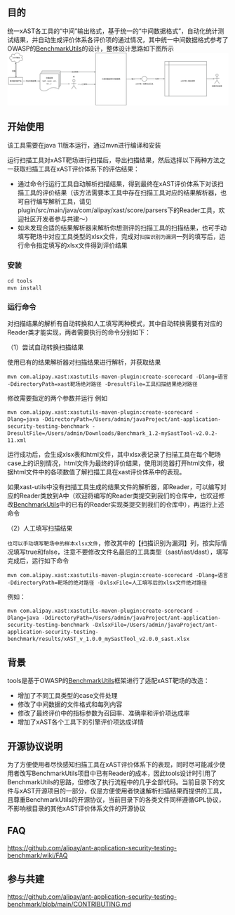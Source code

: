 ## 目的
统一xAST各工具的“中间”输出格式，基于统一的“中间数据格式”，自动化统计测试结果，并自动生成评价体系各评价项的通过情况，其中统一中间数据格式参考了OWASP的[BenchmarkUtils](https://github.com/OWASP-Benchmark/BenchmarkUtils/tree/main)的设计，整体设计思路如下图所示
![](./framework.jpg)




## 开始使用
该工具需要在java 11版本运行，通过mvn进行编译和安装


运行扫描工具对xAST靶场进行扫描后，导出扫描结果，然后选择以下两种方法之一获取扫描工具在xAST评价体系下的评估结果：
- 通过命令行运行工具自动解析扫描结果，得到最终在xAST评价体系下对该扫描工具的评价结果（该方法需要本工具中存在扫描工具对应的结果解析器，也可自行编写解析工具，请见plugin/src/main/java/com/alipay/xast/score/parsers下的Reader工具，欢迎社区开发者参与共建～）
- 如未发现合适的结果解析器来解析你想测评的扫描工具的扫描结果，也可手动填写靶场中对应工具类型的xlsx文件，完成对`扫描识别为漏洞`一列的填写后，运行命令指定填写的xlsx文件得到评价结果

### 安装
```
cd tools
mvn install
```

### 运行命令
对扫描结果的解析有自动转换和人工填写两种模式，其中自动转换需要有对应的Reader类才能实现，两者需要执行的命令分别如下：

（1）尝试自动转换扫描结果

使用已有的结果解析器对扫描结果进行解析，并获取结果
```
mvn com.alipay.xast:xastutils-maven-plugin:create-scorecard -Dlang=语言 -DdirectoryPath=xast靶场绝对路径 -DresultFile=工具扫描结果绝对路径 
```
修改需要指定的两个参数并运行
例如
```
mvn com.alipay.xast:xastutils-maven-plugin:create-scorecard -Dlang=java -DdirectoryPath=/Users/admin/javaProject/ant-application-security-testing-benchmark -DresultFile=/Users/admin/Downloads/Benchmark_1.2-mySastTool-v2.0.2-11.xml
```
运行成功后，会生成xlsx表和html文件，其中xlsx表记录了扫描工具在每个靶场case上的识别情况，html文件为最终的评价结果，使用浏览器打开html文件，根据html文件中的各项数值了解扫描工具在xast评价体系中的表现。


如果xast-utils中没有扫描工具生成的结果文件的解析器，即Reader，可以编写对应的Reader类放到A中（欢迎将编写的Reader类提交到我们的仓库中，也欢迎修改[BenchmarkUtils](https://github.com/OWASP-Benchmark/BenchmarkUtils/tree/main)中的已有的Reader实现类提交到我们的仓库中），再运行上述命令

（2）人工填写扫描结果

`也可以手动填写靶场中的样本xlsx文件`，修改其中的【扫描识别为漏洞】列，按实际情况填写true和false，注意不要修改文件名最后的工具类型（sast/iast/dast），填写完成后，运行如下命令

```
mvn com.alipay.xast:xastutils-maven-plugin:create-scorecard -Dlang=语言 -DdirectoryPath=靶场的绝对路径 -DxlsxFile=人工填写后的xlsx文件绝对路径
```

例如：
```
mvn com.alipay.xast:xastutils-maven-plugin:create-scorecard -Dlang=java -DdirectoryPath=/Users/admin/javaProject/ant-application-security-testing-benchmark -DxlsxFile=/Users/admin/javaProject/ant-application-security-testing-benchmark/results/xAST_v_1.0.0_mySastTool_v2.0.0_sast.xlsx
```



## 背景
tools是基于OWASP的[BenchmarkUtils](https://github.com/OWASP-Benchmark/BenchmarkUtils/tree/main)框架进行了适配xAST靶场的改造：
- 增加了不同工具类型的case文件处理
- 修改了中间数据的文件格式和每列内容
- 修改了最终评价中的指标参数为召回率、准确率和评价项达成率
- 增加了xAST各个工具下的引擎评价项达成详情

## 开源协议说明
为了方便使用者尽快感知扫描工具在xAST评价体系下的表现，同时尽可能减少使用者改写BenchmarkUtils项目中已有Reader的成本，因此tools设计时引用了BenchmarkUtils的思路，但修改了执行流程中的几乎全部代码。当前目录下的文件与xAST开源项目的一部分，仅是方便使用者快速解析扫描结果而提供的工具，且尊重BenchmarkUtils的开源协议，当前目录下的各类文件同样遵循GPL协议，不影响根目录的其他xAST评价体系文件的开源协议

## FAQ
https://github.com/alipay/ant-application-security-testing-benchmark/wiki/FAQ

## 参与共建
https://github.com/alipay/ant-application-security-testing-benchmark/blob/main/CONTRIBUTING.md
